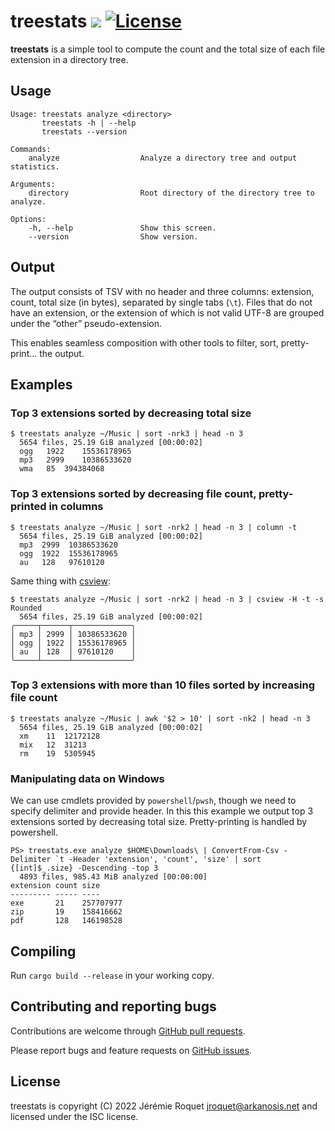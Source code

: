 # treestats [![](https://img.shields.io/crates/v/treestats.svg)](https://crates.io/crates/treestats) [![License](https://img.shields.io/badge/license-ISC-blue.svg)](/LICENSE)

**treestats** is a simple tool to compute the count and the total size of each file extension in a directory tree.

## Usage

```
Usage: treestats analyze <directory>
       treestats -h | --help
       treestats --version

Commands:
    analyze                  Analyze a directory tree and output statistics.

Arguments:
    directory                Root directory of the directory tree to analyze.

Options:
    -h, --help               Show this screen.
    --version                Show version.
```

## Output

The output consists of TSV with no header and three columns: extension, count, total size (in bytes), separated by single tabs (`\t`).
Files that do not have an extension, or the extension of which is not valid UTF-8 are grouped under the “other” pseudo-extension.

This enables seamless composition with other tools to filter, sort, pretty-print… the output.

## Examples

### Top 3 extensions sorted by decreasing total size

```console
$ treestats analyze ~/Music | sort -nrk3 | head -n 3
  5654 files, 25.19 GiB analyzed [00:00:02]
  ogg	1922	15536178965
  mp3	2999	10386533620
  wma	85	394384068
```

### Top 3 extensions sorted by decreasing file count, pretty-printed in columns

```console
$ treestats analyze ~/Music | sort -nrk2 | head -n 3 | column -t
  5654 files, 25.19 GiB analyzed [00:00:02]
  mp3  2999  10386533620
  ogg  1922  15536178965
  au   128   97610120
```

Same thing with [csview](https://github.com/wfxr/csview):

```console
$ treestats analyze ~/Music | sort -nrk2 | head -n 3 | csview -H -t -s Rounded
  5654 files, 25.19 GiB analyzed [00:00:02]
╭─────┬──────┬─────────────╮
│ mp3 │ 2999 │ 10386533620 │
│ ogg │ 1922 │ 15536178965 │
│ au  │ 128  │ 97610120    │
╰─────┴──────┴─────────────╯
```

### Top 3 extensions with more than 10 files sorted by increasing file count

```console
$ treestats analyze ~/Music | awk '$2 > 10' | sort -nk2 | head -n 3
  5654 files, 25.19 GiB analyzed [00:00:02]
  xm	11	12172128
  mix	12	31213
  rm	19	5305945
```

### Manipulating data on Windows

We can use cmdlets provided by `powershell`/`pwsh`, though we need to specify delimiter and provide header. In this this example we output top 3 extensions sorted by decreasing total size.
Pretty-printing is handled by powershell.

```console
PS> treestats.exe analyze $HOME\Downloads\ | ConvertFrom-Csv -Delimiter `t -Header 'extension', 'count', 'size' | sort {[int]$_.size} -Descending -top 3
  4893 files, 985.43 MiB analyzed [00:00:00]
extension count size
--------- ----- ----
exe       21    257707977
zip       19    158416662
pdf       128   146198528
```

## Compiling

Run `cargo build --release` in your working copy.

## Contributing and reporting bugs

Contributions are welcome through [GitHub pull requests](https://github.com/Arkanosis/treestats/pulls).

Please report bugs and feature requests on [GitHub issues](https://github.com/Arkanosis/treestats/issues).

## License

treestats is copyright (C) 2022 Jérémie Roquet <jroquet@arkanosis.net> and licensed under the ISC license.

